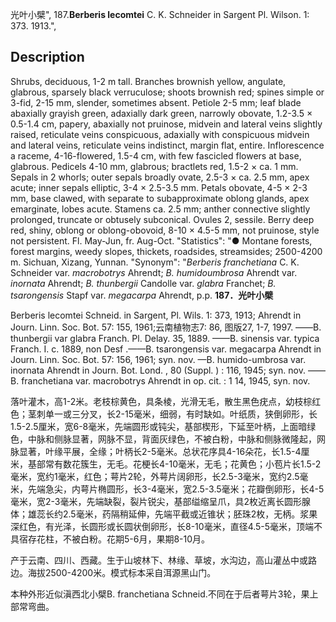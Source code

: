 光叶小檗",
187.**Berberis lecomtei** C. K. Schneider in Sargent Pl. Wilson. 1: 373. 1913.",

## Description
Shrubs, deciduous, 1-2 m tall. Branches brownish yellow, angulate, glabrous, sparsely black verruculose; shoots brownish red; spines simple or 3-fid, 2-15 mm, slender, sometimes absent. Petiole 2-5 mm; leaf blade abaxially grayish green, adaxially dark green, narrowly obovate, 1.2-3.5 × 0.5-1.4 cm, papery, abaxially not pruinose, midvein and lateral veins slightly raised, reticulate veins conspicuous, adaxially with conspicuous midvein and lateral veins, reticulate veins indistinct, margin flat, entire. Inflorescence a raceme, 4-16-flowered, 1.5-4 cm, with few fascicled flowers at base, glabrous. Pedicels 4-10 mm, glabrous; bractlets red, 1.5-2 × ca. 1 mm. Sepals in 2 whorls; outer sepals broadly ovate, 2.5-3 × ca. 2.5 mm, apex acute; inner sepals elliptic, 3-4 × 2.5-3.5 mm. Petals obovate, 4-5 × 2-3 mm, base clawed, with separate to subapproximate oblong glands, apex emarginate, lobes acute. Stamens ca. 2.5 mm; anther connective slightly prolonged, truncate or obtusely subconical. Ovules 2, sessile. Berry deep red, shiny, oblong or oblong-obovoid, 8-10 × 4.5-5 mm, not pruinose, style not persistent. Fl. May-Jun, fr. Aug-Oct.
  "Statistics": "● Montane forests, forest margins, weedy slopes, thickets, roadsides, streamsides; 2500-4200 m. Sichuan, Xizang, Yunnan.
  "Synonym": "*Berberis franchetiana* C. K. Schneider var. *macrobotrys* Ahrendt; *B. humidoumbrosa* Ahrendt var. *inornata* Ahrendt; *B. thunbergii* Candolle var. *glabra* Franchet; *B. tsarongensis* Stapf var. *megacarpa* Ahrendt, p.p.
**187．光叶小檗**

Berberis lecomtei Schneid. in Sargent, Pl. Wils. 1: 373, 1913; Ahrendt in Journ. Linn. Soc. Bot. 57: 155, 1961;云南植物志7: 86, 图版27, 1-7, 1997. ——B. thunbergii var glabra Franch. Pl. Delay. 35, 1889. ——B. sinensis var. typica Franch. I. c. 1889, non Desf .——B. tsarongensis var. megacarpa Ahrendt in Journ. Linn. Soc. Bot. 57: 156, 1961; syn. nov. —B. humido-umbrosa var. inornata Ahrendt in Journ. Bot. Lond. , 80 (Suppl. ) : 116, 1945; syn. nov. ——B. franchetiana var. macrobotrys Ahrendt in op. cit. : 1 14, 1945, syn. nov.

落叶灌木，高1-2米。老枝棕黄色，具条棱，光滑无毛，散生黑色疣点，幼枝棕红色；茎刺单一或三分叉，长2-15毫米，细弱，有时缺如。叶纸质，狭倒卵形，长1.5-2.5厘米，宽6-8毫米，先端圆形或钝尖，基部楔形，下延至叶柄，上面暗绿色，中脉和侧脉显著，网脉不显，背面灰绿色，不被白粉，中脉和侧脉微隆起，网脉显著，叶缘平展，全缘；叶柄长2-5毫米。总状花序具4-16朵花，长1.5-4厘米，基部常有数花簇生，无毛。花梗长4-10毫米，无毛；花黄色；小苞片长1.5-2毫米，宽约1毫米，红色；萼片2轮，外萼片阔卵形，长2.5-3毫米，宽约2.5毫米，先端急尖，内萼片椭圆形，长3-4毫米，宽2.5-3.5毫米；花瓣倒卵形，长4-5毫米，宽2-3毫米，先端缺裂，裂片锐尖，基部缢缩呈爪，具2枚近离长圆形腺体；雄蕊长约2.5毫米，药隔稍延伸，先端平截或近锥状；胚珠2枚，无柄。浆果深红色，有光泽，长圆形或长圆状倒卵形，长8-10毫米，直径4.5-5毫米，顶端不具宿存花柱，不被白粉。花期5-6月，果期8-10月。

产于云南、四川、西藏。生于山坡林下、林缘、草坡，水沟边，高山灌丛中或路边。海拔2500-4200米。模式标本采自洱源黑山门。

本种外形近似滇西北小檗B. franchetiana Schneid.不同在于后者萼片3轮，果上部常弯曲。
